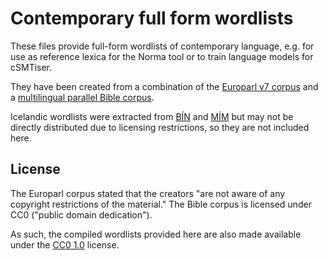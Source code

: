 # Contemporary full form wordlists

These files provide full-form wordlists of contemporary language, e.g. for use
as reference lexica for the Norma tool or to train language models for cSMTiser.

They have been created from a combination of the [Europarl v7
corpus](http://www.statmt.org/europarl/) and a [multilingual parallel Bible
corpus](https://github.com/christos-c/bible-corpus).

Icelandic wordlists were extracted from [BÍN](http://bin.arnastofnun.is/data/)
and [MÍM](http://www.malfong.is/index.php?lang=en&pg=mim) but may not be
directly distributed due to licensing restrictions, so they are not included
here.

## License

The Europarl corpus stated that the creators "are not aware of any copyright
restrictions of the material."  The Bible corpus is licensed under CC0 ("public
domain dedication").

As such, the compiled wordlists provided here are also made available under the
[CC0 1.0](https://creativecommons.org/publicdomain/zero/1.0/) license.
